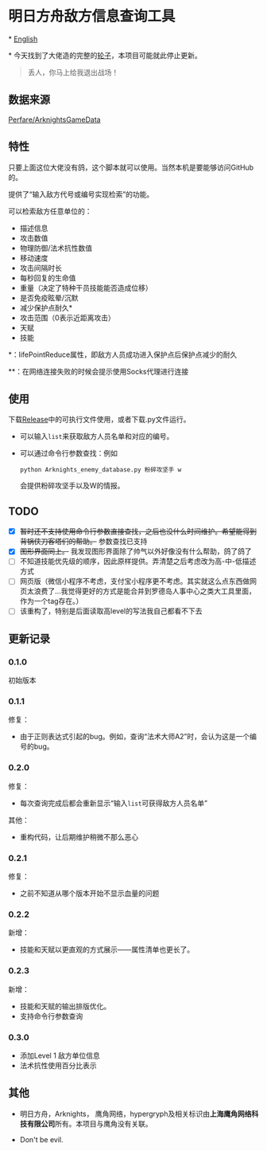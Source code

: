 # 明日方舟敌方信息查询工具

\* [English](https://github.com/Mark9804/arknights-enemydata-search/blob/master/README_en.md)

\* 今天找到了大佬造的完整的[轮子](https://somedata.top/Arknights/enemydata)，本项目可能就此停止更新。 
> 丢人，你马上给我退出战场！

## 数据来源

[Perfare/ArknightsGameData](https://github.com/Perfare/ArknightsGameData)

## 特性

只要上面这位大佬没有鸽，这个脚本就可以使用。当然本机是要能够访问GitHub的。

提供了“输入敌方代号或编号实现检索”的功能。

可以检索敌方任意单位的：

* 描述信息
* 攻击数值
* 物理防御/法术抗性数值
* 移动速度
* 攻击间隔时长
* 每秒回复的生命值
* 重量（决定了特种干员技能能否造成位移）
* 是否免疫眩晕/沉默
* 减少保护点耐久\*
* 攻击范围（0表示近距离攻击）
* 天赋
* 技能

\*：lifePointReduce属性，即敌方人员成功进入保护点后保护点减少的耐久

\*\*：在网络连接失败的时候会提示使用Socks代理进行连接

## 使用

下载[Release](https://github.com/Mark9804/arknights-enemydata-search/releases)中的可执行文件使用，或者下载.py文件运行。

* 可以输入```list```来获取敌方人员名单和对应的编号。

* 可以通过命令行参数查找：例如

  ```python Arknights_enemy_database.py 粉碎攻坚手 w```

  会提供粉碎攻坚手以及W的情报。

## TODO

- [x] ~~暂时还不支持使用命令行参数直接查找，之后也没什么时间维护。希望能得到背锅侠刀客塔们的帮助。~~ 参数查找已支持
- [x] ~~图形界面同上。~~ 我发现图形界面除了帅气以外好像没有什么帮助，鸽了鸽了
- [ ] 不知道技能优先级的顺序，因此原样提供。弄清楚之后考虑改为高-中-低描述方式
- [ ] 网页版（微信小程序不考虑，支付宝小程序更不考虑。其实就这么点东西做网页太浪费了…我觉得更好的方式是能合并到罗德岛人事中心之类大工具里面，作为一个tag存在。）
- [ ] 该重构了，特别是后面读取高level的写法我自己都看不下去

## 更新记录

### 0.1.0

初始版本

### 0.1.1

修复：
* 由于正则表达式引起的bug。例如，查询“法术大师A2”时，会认为这是一个编号的bug。

### 0.2.0

修复：

* 每次查询完成后都会重新显示“输入```list```可获得敌方人员名单”

其他：

* 重构代码，让后期维护稍微不那么恶心

### 0.2.1

修复：

* 之前不知道从哪个版本开始不显示血量的问题

### 0.2.2

新增：

* 技能和天赋以更直观的方式展示——属性清单也更长了。

### 0.2.3

新增：

* 技能和天赋的输出排版优化。
* 支持命令行参数查询

### 0.3.0

* 添加Level 1 敌方单位信息
* 法术抗性使用百分比表示

## 其他

* 明日方舟，Arknights， 鹰角网络，hypergryph及相关标识由**上海鹰角网络科技有限公司**所有。本项目与鹰角没有关联。

* Don't be evil.
